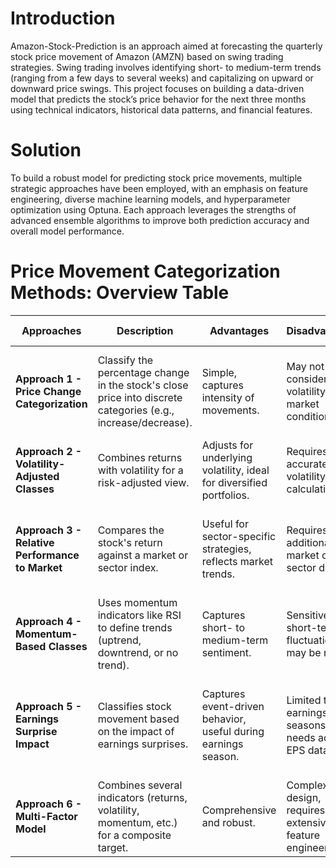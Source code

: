 
# Introduction
Amazon-Stock-Prediction is an approach aimed at forecasting the quarterly stock price movement of Amazon (AMZN) based on swing trading strategies.
Swing trading involves identifying short- to medium-term trends (ranging from a few days to several weeks) and capitalizing on upward or downward price swings. 
This project focuses on building a data-driven model that predicts the stock’s price behavior for the next three months using technical indicators, historical data patterns, and financial features.


# Solution 
To build a robust model for predicting stock price movements, multiple strategic approaches have been employed, with an emphasis on feature engineering, diverse machine learning models, and 
hyperparameter optimization using Optuna. Each approach leverages the strengths of advanced ensemble algorithms to improve both prediction accuracy and overall model performance.

# Price Movement Categorization Methods: Overview Table

| **Approaches**                         | **Description**                                                                                                 | **Advantages**                                                    | **Disadvantages**                                      | **Example Classes**                                                                 |
|------------------------------------|-----------------------------------------------------------------------------------------------------------------|-------------------------------------------------------------------|-------------------------------------------------------|------------------------------------------------------------------------------------|
| **Approach 1 - Price Change Categorization**    | Classify the percentage change in the stock's close price into discrete categories (e.g., increase/decrease).    | Simple, captures intensity of movements.                         | May not consider volatility or market conditions.     | 0: Large Decrease (< -5%), 1: Small Decrease (0% to -5%), 2: No Change (0% to 2%)  |
| **Approach 2 - Volatility-Adjusted Classes**    | Combines returns with volatility for a risk-adjusted view.                                                       | Adjusts for underlying volatility, ideal for diversified portfolios. | Requires accurate volatility calculation.              | 0: Significant Loss, 1: Loss, 2: Small Gain, 3: Large Gain                          |
| **Approach 3 - Relative Performance to Market** | Compares the stock's return against a market or sector index.                                                    | Useful for sector-specific strategies, reflects market trends.   | Requires additional market or sector data.            | 0: Underperforming (< -5%), 1: Neutral (-5% to 5%), 2: Outperforming (> 5%)         |
| **Approach 4 - Momentum-Based Classes**         | Uses momentum indicators like RSI to define trends (uptrend, downtrend, or no trend).                            | Captures short- to medium-term sentiment.                         | Sensitive to short-term fluctuations, may be noisy.   | 0: Oversold (< 30 RSI), 1: Neutral (30-70 RSI), 2: Overbought (> 70 RSI)            |
| **Approach 5 - Earnings Surprise Impact**       | Classifies stock movement based on the impact of earnings surprises.                                             | Captures event-driven behavior, useful during earnings season.   | Limited to earnings seasons, needs accurate EPS data. | 0: Large Negative Surprise (< -10%), 1: Neutral (-10% to 10%), 2: Positive Surprise (> 10%) |
| **Approach 6 - Multi-Factor Model**             | Combines several indicators (returns, volatility, momentum, etc.) for a composite target.                         | Comprehensive and robust.                                         | Complex to design, requires extensive feature engineering. | 0: Bearish (< -0.5), 1: Neutral (-0.5 to 0.5), 2: Bullish (> 0.5) |


